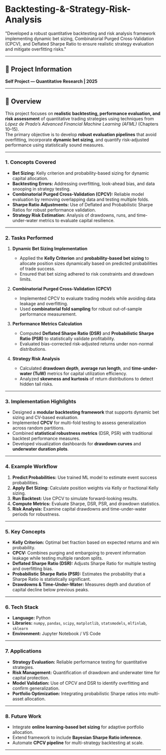 # Backtesting-&-Strategy-Risk-Analysis  
"Developed a robust quantitative backtesting and risk analysis framework implementing dynamic bet sizing, Combinatorial Purged Cross-Validation (CPCV), and Deflated Sharpe Ratio to ensure realistic strategy evaluation and mitigate overfitting risks."

---

## 📁 Project Information  
**Self Project — Quantitative Research | 2025**

---

## 🧠 Overview  
This project focuses on **realistic backtesting, performance evaluation, and risk assessment** of quantitative trading strategies using techniques from *López de Prado’s Advanced Financial Machine Learning (AFML)* (Chapters 10–15).  
The primary objective is to develop **robust evaluation pipelines** that avoid overfitting, incorporate **dynamic bet sizing**, and quantify risk-adjusted performance using statistically sound measures.

---

### 1. **Concepts Covered**

- **Bet Sizing:** Kelly criterion and probability-based sizing for dynamic capital allocation.  
- **Backtesting Errors:** Addressing overfitting, look-ahead bias, and data snooping in strategy testing.  
- **Combinatorial Purged Cross-Validation (CPCV):** Reliable model evaluation by removing overlapping data and testing multiple folds.  
- **Sharpe Ratio Adjustments:** Use of Deflated and Probabilistic Sharpe Ratios for robust performance validation.  
- **Strategy Risk Estimation:** Analysis of drawdowns, runs, and time-under-water metrics to evaluate capital resilience.  

---

### 2. **Tasks Performed**

1. **Dynamic Bet Sizing Implementation**  
   - Applied the **Kelly Criterion** and **probability-based bet sizing** to allocate position sizes dynamically based on predicted probabilities of trade success.  
   - Ensured that bet sizing adhered to risk constraints and drawdown limits.

2. **Combinatorial Purged Cross-Validation (CPCV)**  
   - Implemented CPCV to evaluate trading models while avoiding data leakage and overfitting.  
   - Used **combinatorial fold sampling** for robust out-of-sample performance measurement.

3. **Performance Metrics Calculation**  
   - Computed **Deflated Sharpe Ratio (DSR)** and **Probabilistic Sharpe Ratio (PSR)** to statistically validate profitability.  
   - Evaluated bias-corrected risk-adjusted returns under non-normal distributions.

4. **Strategy Risk Analysis**  
   - Calculated **drawdown depth**, **average run length**, and **time-under-water (TuW)** metrics for capital utilization efficiency.  
   - Analyzed **skewness and kurtosis** of return distributions to detect hidden tail risks.  

---

### 3. **Implementation Highlights**

- Designed a **modular backtesting framework** that supports dynamic bet sizing and CV-based evaluation.  
- Implemented **CPCV** for multi-fold testing to assess generalization across random partitions.  
- Combined **statistical robustness metrics** (DSR, PSR) with traditional backtest performance measures.  
- Developed visualization dashboards for **drawdown curves** and **underwater duration plots**.  

---

### 4. **Example Workflow**

1. **Predict Probabilities:** Use trained ML model to estimate event success probabilities.  
2. **Apply Bet Sizing:** Calculate position weights via Kelly or fractional Kelly sizing.  
3. **Run Backtest:** Use CPCV to simulate forward-looking results.  
4. **Compute Metrics:** Evaluate Sharpe, DSR, PSR, and drawdown statistics.  
5. **Risk Analysis:** Examine capital drawdowns and time-under-water periods for robustness.  

---

### 5. **Key Concepts**

- **Kelly Criterion:** Optimal bet fraction based on expected returns and win probability.  
- **CPCV:** Combines purging and embargoing to prevent information leakage while testing multiple random splits.  
- **Deflated Sharpe Ratio (DSR):** Adjusts Sharpe Ratio for multiple testing and overfitting bias.  
- **Probabilistic Sharpe Ratio (PSR):** Estimates the probability that a Sharpe Ratio is statistically significant.  
- **Drawdowns & Time-Under-Water:** Measures depth and duration of capital decline below previous peaks.  

---

### 6. **Tech Stack**

- **Language:** Python  
- **Libraries:** `numpy`, `pandas`, `scipy`, `matplotlib`, `statsmodels`, `mlfinlab`, `sklearn`  
- **Environment:** Jupyter Notebook / VS Code  

---

### 7. **Applications**

- **Strategy Evaluation:** Reliable performance testing for quantitative strategies.  
- **Risk Management:** Quantification of drawdown and underwater time for capital protection.  
- **Model Validation:** Use of CPCV and DSR to identify overfitting and confirm generalization.  
- **Portfolio Optimization:** Integrating probabilistic Sharpe ratios into multi-asset allocation.  

---

### 8. **Future Work**

- Integrate **online learning-based bet sizing** for adaptive portfolio allocation.  
- Extend framework to include **Bayesian Sharpe Ratio inference**.  
- Automate **CPCV pipeline** for multi-strategy backtesting at scale.  

---

 
